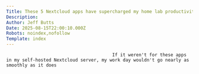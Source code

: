 ```yaml
---
Title: These 5 Nextcloud apps have supercharged my home lab productivity
Description: 
Author: Jeff Butts
Date: 2025-08-15T22:00:10.000Z
Robots: noindex,nofollow
Template: index
---
```


                                            If it weren't for these apps in my self-hosted Nextcloud server, my work day wouldn't go nearly as smoothly as it does
                                        
